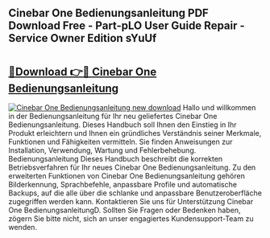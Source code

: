 ## Cinebar One Bedienungsanleitung PDF Download Free - Part-pLO User Guide Repair - Service Owner Edition sYuUf

# <h2><a href="http://df5iw97.blite.top/?on=Cinebar+One+Bedienungsanleitung">🔗Download 👉🔴 Cinebar One Bedienungsanleitung</a></h2>

[![Cinebar One Bedienungsanleitung new download](https://i.imgur.com/lujVjoI.png)](http://df5iw97.blite.top/?on=Cinebar+One+Bedienungsanleitung)
Hallo und willkommen in der Bedienungsanleitung für Ihr neu geliefertes Cinebar One Bedienungsanleitung. Dieses Handbuch soll Ihnen den Einstieg in Ihr Produkt erleichtern und Ihnen ein gründliches Verständnis seiner Merkmale, Funktionen und Fähigkeiten vermitteln. Sie finden Anweisungen zur Installation, Verwendung, Wartung und Fehlerbehebung. Bedienungsanleitung Dieses Handbuch beschreibt die korrekten Betriebsverfahren für Ihr neues Cinebar One Bedienungsanleitung. Zu den erweiterten Funktionen von Cinebar One Bedienungsanleitung gehören Bilderkennung, Sprachbefehle, anpassbare Profile und automatische Backups, auf die alle über die schlanke und anpassbare Benutzeroberfläche zugegriffen werden kann. Kontaktieren Sie uns für Unterstützung Cinebar One BedienungsanleitungD. Sollten Sie Fragen oder Bedenken haben, zögern Sie bitte nicht, sich an unser engagiertes Kundensupport-Team zu wenden.

